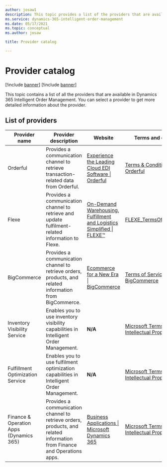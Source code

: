 ```yaml
---
author: josaw1
description: This topic provides a list of the providers that are available in Dynamics 365 Intelligent Order Management.
ms.service: dynamics-365-intelligent-order-management
ms.date: 05/17/2021
ms.topic: conceptual
ms.author: josaw

title: Provider catalog

---
```


# Provider catalog

[!include [banner](includes/banner.md)]
[!include [banner](includes/preview-banner.md)]

This topic contains a list of all the providers that are available in Dynamics 365 Intelligent Order Management. You can select a provider to get more detailed information about the provider.

## List of providers

| **Provider name**                       | **Provider description**                                                                                                             | **Website**                                                                                     | **Terms and conditions**                                                                                                |
|-----------------------------------------|--------------------------------------------------------------------------------------------------------------------------------------|-------------------------------------------------------------------------------------------------|-------------------------------------------------------------------------------------------------------------------------|
| Orderful                                | Provides a communication channel to retrieve transaction-related data from Orderful.                                                 | [Experience the Leading Cloud EDI Software \| Orderful](https://orderful.com/)                  | [Terms & Conditions - Orderful](https://orderful.com/terms-conditions/)                                                 |
| Flexe                                   | Provides a communication channel to retrieve and update fulfilment-related information to Flexe.                                     | [On-Demand Warehousing, Fulfillment and Logistics Simplified \| FLEXE™](https://www.flexe.com/) | [FLEXE\_TermsOfService\_v2.01](https://www.flexe.com/uploads/FLEXE_TermsOfService_v2.01.pdf)                            |
| BigCommerce                             | Provides a communication channel to retrieve orders, products, and related information from BigCommerce.                             | [Ecommerce for a New Era \| BigCommerce](https://www.bigcommerce.com/)                          | [Terms of Service \| BigCommerce](https://www.bigcommerce.com/terms/)                                                   |
| Inventory Visibility Service            | Enables you to use inventory visibility capabilities in Intelligent Order Management.                                                | **N/A**                                                                                         | [Microsoft Terms of Use \| Intellectual Property](https://www.microsoft.com/legal/intellectualproperty/copyright) |
| Fulfillment Optimization Service        | Enables you to use fulfilment optimization capabilities in Intelligent Order Management.                                             | **N/A**                                                                                         | [Microsoft Terms of Use \| Intellectual Property](https://www.microsoft.com/legal/intellectualproperty/copyright) |
| Finance & Operation Apps (Dynamics 365) | Provides a communication channel to retrieve orders, products, and related information from Finance and Operations apps. | [Business Applications \| Microsoft Dynamics 365](https://dynamics.microsoft.com/)        | [Microsoft Terms of Use \| Intellectual Property](https://www.microsoft.com/legal/intellectualproperty/copyright) |

